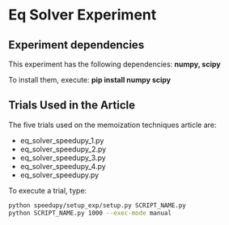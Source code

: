 # Eq Solver Experiment

## Experiment dependencies
This experiment has the following dependencies: **numpy, scipy**

To install them, execute: **pip install numpy scipy**

## Trials Used in the Article
The five trials used on the memoization techniques article are:

- eq_solver_speedupy_1.py
- eq_solver_speedupy_2.py
- eq_solver_speedupy_3.py
- eq_solver_speedupy_4.py
- eq_solver_speedupy.py

To execute a trial, type:

```bash
python speedupy/setup_exp/setup.py SCRIPT_NAME.py
python SCRIPT_NAME.py 1000 --exec-mode manual
```
